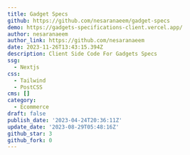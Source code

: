 ```yaml
---
title: Gadget Specs
github: https://github.com/nesaranaeem/gadget-specs
demo: https://gadgets-specifications-client.vercel.app/
author: nesaranaeem
author_link: https://github.com/nesaranaeem
date: 2023-11-26T13:43:15.394Z
description: Client Side Code For Gadgets Specs
ssg:
  - Nextjs
css:
  - Tailwind
  - PostCSS
cms: []
category:
  - Ecommerce
draft: false
publish_date: '2023-04-24T20:36:11Z'
update_date: '2023-08-29T05:48:16Z'
github_star: 3
github_fork: 0
---
```


